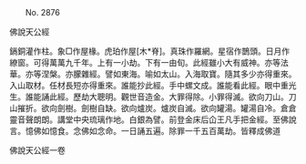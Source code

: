 ﻿　　No. 2876

佛說天公經

鎘銅灌作柱。象□作屋椽。虎珀作屋[木*脊]。真珠作羅網。星宿作鵲頭。日月作繚窗。可得萬萬九千年。上有一小劫。下有一由旬。此經雖小大有威神。亦等法華。亦等涅槃。亦朦雜經。譬如東海。喻如太山。入海取寶。隨其多少亦得重來。入山取材。任材長短亦得重來。誰能抄此經。手中螺文成。誰能看此經。眼中重光生。誰能誦此經。歷劫大聰明。觀世音造金。大罪得除。小罪得滅。欲向刀山。刀山摧折。欲向劍樹。劍樹自缺。欲向爐炭。爐炭自滅。欲向罐湯。罐湯自冷。倉倉靈音聲朗朗。講堂中央琉璃作地。白銀為譬。前登金床后仚王凡手把金經。至佛說言。憶佛如憶食。念佛如念命。一日誦五遍。除罪一千五百萬劫。皆釋成佛道

佛說天公經一卷
